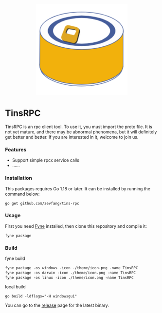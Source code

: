 <p align="center">
  <img src="theme/icon.png" width="300" alt="TinsRPC Logo">
</p>

# TinsRPC

TinsRPC is an rpc client tool. To use it, you must import the proto file. It is not yet mature, and there may be abnormal phenomena, but it will definitely get better and better. If you are interested in it, welcome to join us.

### Features

* Support simple rpcx service calls
* ……

### Installation

This packages requires Go 1.18 or later. It can be installed by running the command below:

```
go get github.com/zevfang/tins-rpc
```


### Usage

First you need [Fyne](https://github.com/fyne-io/fyne) installed, then clone this repository and compile it:
```
fyne package
```

### Build

fyne build
```
fyne package -os windows -icon ./theme/icon.png -name TinsRPC
fyne package -os darwin -icon ./theme/icon.png -name TinsRPC
fyne package -os linux -icon ./theme/icon.png -name TinsRPC
```

local build

```
go build -ldflags="-H windowsgui"
```

You can go to the [release](https://github.com/zevfang/tins-rpc/releases) page for the latest binary.


